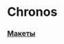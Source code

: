 # Chronos

### [Макеты](https://www.figma.com/file/7lSQRRpbTCXr3DBX5dNXDR/Chronos?type=design&node-id=0%3A1&mode=design&t=ew483IdyOZaNVR3e-1)
